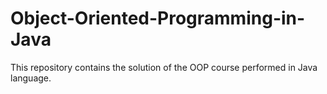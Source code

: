 # Object-Oriented-Programming-in-Java
This repository contains the solution of the OOP course performed in Java language.
